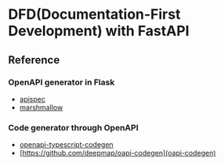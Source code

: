 # DFD(Documentation-First Development) with FastAPI


## Reference

### OpenAPI generator in Flask

- [apispec](https://github.com/marshmallow-code/apispec)
- [marshmallow](https://github.com/marshmallow-code/marshmallow)

### Code generator through OpenAPI

- [openapi-typescript-codegen](https://github.com/ferdikoomen/openapi-typescript-codegen)
- [https://github.com/deepmap/oapi-codegen](oapi-codegen)

